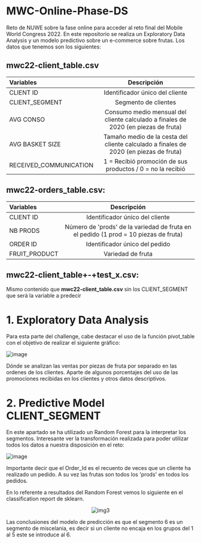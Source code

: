 # MWC-Online-Phase-DS

Reto de NUWE sobre la fase online para acceder al reto final del Mobile World Congress 2022. En este repositorio se realiza un Exploratory Data Analysis y un modelo predictivo sobre un e-commerce sobre frutas. Los datos que tenemos son los siguientes:


## **mwc22-client_table.csv**                                                                                        
| Variables                |  Descripción                                                                          |
|:-----                    |:-------------------------------------------------------------------------------------:|
| CLIENT ID                | Identificador único del cliente                                                       | 
| CLIENT_SEGMENT           |  Segmento de clientes                                                                 | 
| AVG CONSO                | Consumo medio mensual del cliente calculado a finales de 2020 (en piezas de fruta)    |
| AVG BASKET SIZE          | Tamaño medio de la cesta del cliente calculado a finales de 2020 (en piezas de fruta) |
| RECEIVED_COMMUNICATION   | 1 = Recibió promoción de sus productos / 0 = no la recibió                            |

## **mwc22-orders_table.csv**:

| Variables                |  Descripción                                                                          |
|:-----                    |:-------------------------------------------------------------------------------------:|
| CLIENT ID                | Identificador único del cliente                                                       | 
| NB PRODS                 | Número de 'prods' de la variedad de fruta en el pedido (1 prod = 10 piezas de fruta)  | 
| ORDER ID                 | Identificador único del pedido                                                        |
| FRUIT_PRODUCT            | Variedad de fruta                                                                     |

## **mwc22-client_table+-+test_x.csv**: 
Mismo contenido que **mwc22-client_table.csv** sin los CLIENT_SEGMENT que será la variable a predecir

# 1. Exploratory Data Analysis

Para esta parte del challenge, cabe destacar el uso de la función pivot_table con el objetivo de realizar el siguiente gráfico:

![image](https://user-images.githubusercontent.com/47833532/153759279-63999cd9-6171-4b54-aa99-9328cf99bf91.png)

Dónde se analizan las ventas por piezas de fruta por separado en las ordenes de los clientes. Aparte de algunos porcentajes del uso de las promociones recibidas en los clientes y otros datos descriptivos.

# 2. Predictive Model CLIENT_SEGMENT

En este apartado se ha utilizado un Random Forest para la interpretar los segmentos. Interesante ver la transformación realizada para poder utilizar todos los datos a nuestra disposición en el reto:

![image](https://user-images.githubusercontent.com/47833532/153759450-ce803328-f08f-4f23-b1bc-20e623ff123f.png)

Importante decir que el Order_Id es el recuento de veces que un cliente ha realizado un pedido. A su vez las frutas son todos los 'prods' en todos los pedidos.

En lo referente a resultados del Random Forest vemos lo siguiente en el classification report de sklearn.

<div align="center">
    <img src="https://user-images.githubusercontent.com/47833532/153759562-57d6fb2b-320e-4af5-b408-3ec20e56adc9.png" alt="img3">
</div>

Las conclusiones del modelo de predicción es que el segmento 6 es un segmento de miscelania, es decir si un cliente no encaja en los grupos del 1 al 5 este se introduce al 6.
